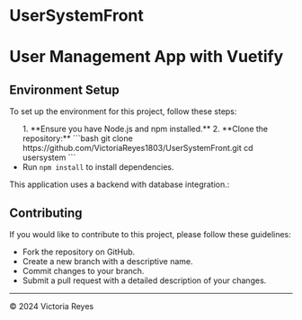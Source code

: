 # UserSystemFront
<!DOCTYPE html>
<html lang="en">
<head>
  <meta charset="UTF-8">
  <meta name="viewport" content="width=device-width, initial-scale=1.0">
</head>
<body>
  <h1>User Management App with Vuetify</h1>
  
  <h2>Environment Setup</h2>
  <p>To set up the environment for this project, follow these steps:</p>
  <ul>
    1. **Ensure you have Node.js and npm installed.**
    2. **Clone the repository:**
       ```bash
       git clone https://github.com/VictoriaReyes1803/UserSystemFront.git
       cd usersystem
       ```
    </ol>
    <li>Run <code>npm install</code> to install dependencies.</li>
  </ul>
  
  <p>This application uses a backend with database integration.:</p>

  <h2>Contributing</h2>
  <p>If you would like to contribute to this project, please follow these guidelines:</p>
  <ul>
    <li>Fork the repository on GitHub.</li>
    <li>Create a new branch with a descriptive name.</li>
    <li>Commit changes to your branch.</li>
    <li>Submit a pull request with a detailed description of your changes.</li>
  </ul>
  
  <hr>
  <p>© 2024 Victoria Reyes</p>
</body>
</html>

